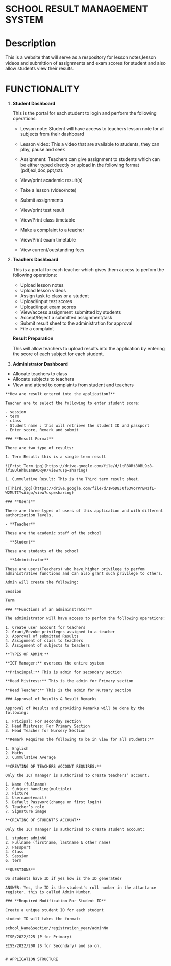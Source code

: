 # SCHOOL RESULT MANAGEMENT SYSTEM

# Description

This is a website that will serve as a respository for lesson notes,lesson videos and submittion of assignments and exam scores for student and also allow students view their results.

# FUNCTIONALITY

1. **Student Dashboard**
    
    This is the portal for each student to login and perform the following operations:
   
    - Lesson note: Student will have access to teachers lesson note for all subjects from their dashboard
    - Lesson video: This a video that are available to students, they can play, pause and seek
    - Assignment: Teachers can give assignment to students which can be either typed directly or upload in the following format (pdf,exl,doc,ppt,txt).

    - View/print academic result(s)
    - Take a lesson (video/note)
    - Submit assignments
    - View/print test result
    - View/Print class timetable
    - Make a complaint to a teacher
    - View/Print exam timetable
    - View current/outstanding fees

2. **Teachers Dashboard**
    
    This is a portal for each teacher which gives them access to perfom the following operations:
    
    - Upload lesson notes
    - Upload lesson videos
    - Assign task to class or a student
    - Upload/input test scores
    - Upload/input exam scores
    - View/access assignment submitted by students
    - Accept/Reject a submitted assignment/task
    - Submit result sheet to the administration for approval
    - File a complaint
    
    **Result Preparation**
    
    This will allow teachers to upload results into the application by entering the score of each subject for each student.

  3. **Administrator Dashboard**

   - Allocate teachers to class
   - Allocate subjects to teachers
   - View and attend to complaints from student and teachers
   
    **How are result entered into the application?**
    
    Teacher are to select the following to enter student score:
    
    - session
    - term
    - class
    - Student name : this will retrieve the student ID and passport
    - Enter score, Remark and submit
    
    ### **Result Format**
    
    There are two type of results:
    
    1. Term Result: this is a single term result
    
    ![Frist Term.jpg](https://drive.google.com/file/d/1tR8ORt80BL9z8-lf1BUlHhbuImBADRyK/view?usp=sharing)
    
    1. Cummulative Result: This is the Third term result sheet.
    
    ![Third.jpg](https://drive.google.com/file/d/1woD8J0fS3VorPrBMzfL-W2MUTIYvAigo/view?usp=sharing)
    
    ### **Users**
    
    There are three types of users of this application and with different authorization levels.
    
    - **Teacher**
    
    These are the academic staff of the school
    
    - **Student**
    
    These are students of the school
    
    - **Administrator**
    
    These are users(Teachers) who have higher privilege to perfom administrative functions and can also grant such privilege to others.
    
    Admin will create the following:
    
    Session
    
    Term
    
    ### **Functions of an admininstrator**
    
    The administrator will have access to perfom the following operations:
    
    1. Create user account for teachers
    2. Grant/Revoke privileges assigned to a teacher
    3. Approval of submitted Results
    4. Assignment of class to teachers
    5. Assignment of subjects to teachers
    
    **TYPES OF ADMIN:**
    
    **ICT Manager:** oversees the entire system
    
    **Princinpal:** This is admin for secondary section
    
    **Head Mistress:** This is the admin for Primary section
    
    **Head Teacher:** This is the admin for Nursary section
    
    ### Approval of Results & Result Remarks
    
    Approval of Results and providing Remarks will be done by the following:
    
    1. Pricipal: For seconday section
    2. Head Mistress: For Primary Section
    3. Head Teacher for Nursery Section
    
    **Remark Requires the following to be in view for all students:**
    
    1. English
    2. Maths
    3. Cummulative Average
    
    **CREATING OF TEACHERS ACCOUNT REQUIRES:**
    
    Only the ICT manager is authorized to create teachers’ account;
    
    1. Name (fullname)
    2. Subject handling(multiple)
    3. Picture
    4. Username(email)
    5. Default Password(change on first login)
    6. Teacher’s role
    7. Signature image
    
    **CREATING OF STUDENT’S ACCOUNT**
    
    Only the ICT manager is authorized to create student account:
    
    1. student adminNO
    2. Fullname (firstname, lastname & other name)
    3. Passport
    4. Class
    5. Session
    6. term
    
    **QUESTIONS**
    
    Do students have ID if yes how is the ID generated?
    
    ANSWER: Yes, the ID is the student's roll number in the attantance register, this is called Admin Number.
    
    ### **Required Modification For Student ID**
    
    Create a unique student ID for each student
    
    student ID will takes the format:
    
    school_Name&section/registration_year/adminNo
    
    EISP/2022/225 (P for Primary)
    
    EISS/2022/200 (S for Secondary) and so on.
     

    # APPLICATION STRUCTURE
